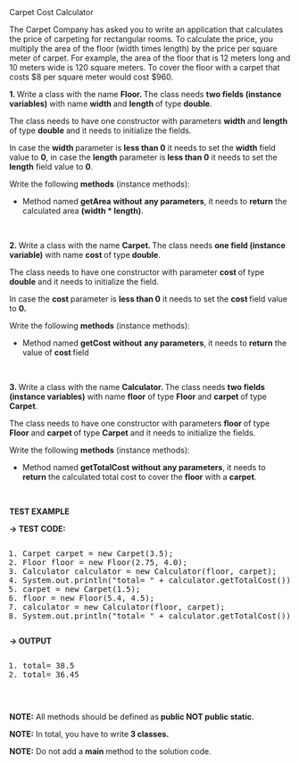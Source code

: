 <div class="instructions--content--1JI0g"><div class="instructions--title--3vSDk" data-purpose="exercise-title">Carpet Cost Calculator</div><div class="instructions--description--2Qd_w"><p>The Carpet Company has asked you to write an application that calculates the price of carpeting for rectangular rooms. To calculate the price, you multiply the area of the floor (width times length) by the price per square meter of carpet. For example, the area of the floor that is 12 meters long and 10 meters wide is 120 square meters. To cover the floor with a carpet that costs $8 per square meter would cost $960.</p><p><strong>1. </strong>Write a class with the name <strong>Floor. </strong>The class needs <strong>two fields (instance variables)</strong> with name <strong>width </strong>and <strong>length </strong>of type<strong> double</strong>.</p><p>The class needs to have one constructor with parameters <strong>width </strong>and <strong>length </strong>of type <strong>double</strong> and it needs to initialize the fields.</p><p>In case the <strong>width </strong>parameter is <strong>less than 0</strong> it needs to set the <strong>width</strong> field value to <strong>0</strong>, in case the <strong>length</strong> parameter is<strong> less than 0</strong> it needs to set the <strong>length</strong> field value to <strong>0</strong>.</p><p>Write the following <strong>methods</strong> (instance methods):</p><ul><li><p>Method named <strong>getArea</strong> <strong>without</strong> <strong>any parameters</strong>, it needs to <strong>return</strong> the calculated area <strong>(width * length)</strong>.</p></li></ul><p><br></p><p><strong>2. </strong>Write a class with the name <strong>Carpet. </strong>The class needs <strong>one field (instance variable)</strong> with name <strong>cost </strong>of type<strong> double</strong>.</p><p>The class needs to have one constructor with parameter <strong>cost </strong>of type <strong>double</strong> and it needs to initialize the field.</p><p>In case the <strong>cost </strong>parameter is <strong>less than 0</strong> it needs to set the <strong>cost </strong>field value to <strong>0.</strong></p><p>Write the following <strong>methods</strong> (instance methods):</p><ul><li><p>Method named <strong>getCost</strong> <strong>without</strong> <strong>any parameters</strong>, it needs to <strong>return</strong> the value of <strong>cost </strong>field</p></li></ul><p><br></p><p><strong>3. </strong>Write a class with the name <strong>Calculator. </strong>The class needs <strong>two fields (instance variables)</strong> with name <strong>floor</strong> of type <strong>Floor</strong> and <strong>carpet </strong>of type<strong> Carpet</strong>.</p><p>The class needs to have one constructor with parameters <strong>floor </strong>of type <strong>Floor</strong> and <strong>carpet </strong>of type <strong>Carpet</strong> and it needs to initialize the fields.</p><p>Write the following <strong>methods</strong> (instance methods):</p><ul><li><p>Method named <strong>getTotalCost</strong> <strong>without</strong> <strong>any parameters</strong>, it needs to <strong>return</strong> the calculated total cost to cover the <strong>floor</strong> with a <strong>carpet</strong>.</p></li></ul><p><br></p><p><strong>TEST EXAMPLE</strong></p><p><strong>→ TEST CODE:</strong></p><div class="ud-component--base-components--code-block" ng-non-bindable=""><div><pre class="prettyprint linenums prettyprinted" role="presentation" style=""><ol class="linenums"><li class="L0"><span class="typ">Carpet</span><span class="pln"> carpet </span><span class="pun">=</span><span class="pln"> </span><span class="kwd">new</span><span class="pln"> </span><span class="typ">Carpet</span><span class="pun">(</span><span class="lit">3.5</span><span class="pun">);</span></li><li class="L1"><span class="typ">Floor</span><span class="pln"> floor </span><span class="pun">=</span><span class="pln"> </span><span class="kwd">new</span><span class="pln"> </span><span class="typ">Floor</span><span class="pun">(</span><span class="lit">2.75</span><span class="pun">,</span><span class="pln"> </span><span class="lit">4.0</span><span class="pun">);</span></li><li class="L2"><span class="typ">Calculator</span><span class="pln"> calculator </span><span class="pun">=</span><span class="pln"> </span><span class="kwd">new</span><span class="pln"> </span><span class="typ">Calculator</span><span class="pun">(</span><span class="pln">floor</span><span class="pun">,</span><span class="pln"> carpet</span><span class="pun">);</span></li><li class="L3"><span class="typ">System</span><span class="pun">.</span><span class="kwd">out</span><span class="pun">.</span><span class="pln">println</span><span class="pun">(</span><span class="str">"total= "</span><span class="pln"> </span><span class="pun">+</span><span class="pln"> calculator</span><span class="pun">.</span><span class="pln">getTotalCost</span><span class="pun">());</span></li><li class="L4"><span class="pln">carpet </span><span class="pun">=</span><span class="pln"> </span><span class="kwd">new</span><span class="pln"> </span><span class="typ">Carpet</span><span class="pun">(</span><span class="lit">1.5</span><span class="pun">);</span></li><li class="L5"><span class="pln">floor </span><span class="pun">=</span><span class="pln"> </span><span class="kwd">new</span><span class="pln"> </span><span class="typ">Floor</span><span class="pun">(</span><span class="lit">5.4</span><span class="pun">,</span><span class="pln"> </span><span class="lit">4.5</span><span class="pun">);</span></li><li class="L6"><span class="pln">calculator </span><span class="pun">=</span><span class="pln"> </span><span class="kwd">new</span><span class="pln"> </span><span class="typ">Calculator</span><span class="pun">(</span><span class="pln">floor</span><span class="pun">,</span><span class="pln"> carpet</span><span class="pun">);</span></li><li class="L7"><span class="typ">System</span><span class="pun">.</span><span class="kwd">out</span><span class="pun">.</span><span class="pln">println</span><span class="pun">(</span><span class="str">"total= "</span><span class="pln"> </span><span class="pun">+</span><span class="pln"> calculator</span><span class="pun">.</span><span class="pln">getTotalCost</span><span class="pun">());</span></li></ol></pre></div></div><p><strong>→ OUTPUT</strong></p><div class="ud-component--base-components--code-block" ng-non-bindable=""><div><pre class="prettyprint linenums prettyprinted" role="presentation" style=""><ol class="linenums"><li class="L0"><span class="pln">total</span><span class="pun">=</span><span class="pln"> </span><span class="lit">38.5</span></li><li class="L1"><span class="pln">total</span><span class="pun">=</span><span class="pln"> </span><span class="lit">36.45</span></li></ol></pre></div></div><p><br></p><p><strong>NOTE:</strong> All <strong>​</strong>methods should be defined as<strong> public NOT public static</strong>.</p><p><strong>NOTE:</strong> In total, you have to write<strong> 3 classes.</strong></p><p><strong>NOTE:</strong> Do not add a <strong>main </strong>method to the solution code.</p></div></div><div class="instructions--drag-handle--ocDGT"></div>